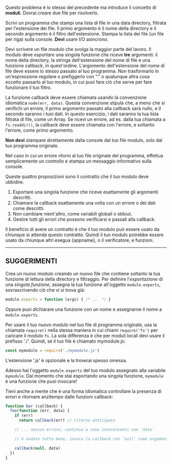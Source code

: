 Questo problema è lo stesso del precedente ma introduce il concetto di **moduli**. Dovrai creare due file per risolverlo.

Scrivi un programma che stampi una lista di file in una data directory, filtrata per l'estensione dei file. Il primo argomento è il nome della directory e il secondo argomento è il filtro dell'estensione. Stampa la lista dei file (un file per riga) sulla console. **Devi** usare I/O asincrono.

Devi scrivere un file *modulo* che svolga la maggior parte del lavoro. Il modulo deve *esportare* una singola funzione che riceve **tre** argomenti: il nome della directory, la stringa dell'estensione del nome di file e una funzione callback, in quest'ordine. L'argomento dell'estensione del nome di file deve essere lo stesso passato al tuo programma. Non trasformarlo in un'espressione regolare o prefiggerlo con "." o qualunque altra cosa eccetto passarlo al tuo modulo, in cui puoi fare ciò che serve per fare funzionare il tuo filtro.

La funzione callback deve essere chiamata usando la convenzione idiomatica `node(err, data)`. Questa convenzione stipula che, a meno che si verifichi un errore, il primo argomento passato alla callback sarà nullo, e il secondo saranno i tuoi dati. In questo esercizio, i dati saranno la tua lista filtrata di file, come un Array. Se ricevi un errore, ad es. dalla tua chiamata a  `fs.readdir()`, la callback deve essere chiamata con l'errore, e soltanto l'errore, come primo argomento.

**Non devi** stampare direttamente dalla console dal tuo file modulo, solo dal tuo programma originale.

Nel caso in cui un errore ritorni al tuo file originale del programma, effettua semplicemente un controllo e stampa un messaggio informativo sulla console.

Queste quattro proposizioni sono il contratto che il tuo modulo deve ubbidire.

1. Esportare una singola funzione che riceve esattamente gli argomenti descritti.
2. Chiamare la callback esattamente una volta con un errore o dei dati come descritti.
3. Non cambiare nient'altro, come variabili globali o stdout.
4. Gestire tutti gli errori che possono verificarsi e passali alla callback.

Il beneficio di avere un contratto è che il tuo modulo può essere usato da chiunque si attenda questo contratto. Quindi il tuo modulo potrebbe essere usato da chiunque altri esegua {appname}, o il verificatore, e funzioni.

----------------------------------------------------------------------
## SUGGERIMENTI

Crea un nuovo modulo creando un nuovo file che contiene soltanto la tua funzione di lettura della directory e filtraggio. Per definire l'*esportazione* di una *singola funzione*, assegna la tua funzione all'oggetto `module.exports`, sovrascrivendo ciò che vi si trova già:

```js
module.exports = function (args) { /* ... */ }
```

Oppure puoi dichiarare una funzione con un nome e assegnarne il nome a `module.exports`.

Per usare il tuo nuovo modulo nel tuo file di programma originale, usa la chiamata `require()` nella stessa maniera in cui chiami `require('fs')` per caricare il modulo `fs`. La sola differenza è che per moduli locali devi usare il prefisso './'. Quindi, se il tuo file è chiamato mymodule.js:

```js
const mymodule = require('./mymodule.js')
```

L'estensione '.js' è opzionale e la troverai spesso omessa.

Adesso hai l'oggetto `module.exports` del tuo modulo assegnato alla variabile `mymodule`. Dal momento che stai esportando una singola funzione, `mymodule` è una funzione che puoi invocare!

Tieni anche a mente che è una forma idiomatica controllare la presenza di errori e ritornare anzitempo dalle funzioni callback:

```js
function bar (callback) {
  foo(function (err, data) {
    if (err)
      return callback(err) // ritorno anticipato

    // ... nessun errore, continua a cose interessanti con `data`

    // è andato tutto bene, invoca la callback con `null` come argomento errore

    callback(null, data)
  })
}
```

